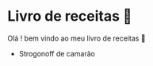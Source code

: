# Livro de receitas :cookie:

Olá ! bem vindo ao meu livro de receitas :wave:

- Strogonoff de camarão

  
